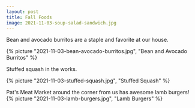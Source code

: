 ```yaml
---
layout: post
title: Fall Foods
image: 2021-11-03-soup-salad-sandwich.jpg
---
```


<!--more-->

Bean and avocado burritos are a staple and favorite at our house.

{% picture "2021-11-03-bean-avocado-burritos.jpg", "Bean and Avocado Burritos"
%}

Stuffed squash in the works.

{% picture "2021-11-03-stuffed-squash.jpg", "Stuffed Squash" %}

Pat's Meat Market around the corner from us has awesome lamb burgers! {% picture
"2021-11-03-lamb-burgers.jpg", "Lamb Burgers" %}
